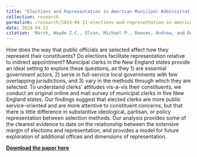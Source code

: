 ```yaml
---
title: "Elections and Representation in American Municipal Administration: Elite Survey Evidence from Five New England States"
collection: research
permalink: /research/2024-04-11-elections-and-representation-in-american-local-government
date: 2024-04-11
citation: 'Marsh, Wayde Z.C., Olson, Michael P., Reeves, Andrew, and Duffin Wong, Jordan. (2024). &quot;Elections and Representation in American Municipal Administration: Evidence from Five New England States&quot;.'
---
```

How does the way that public officials are selected affect how they represent their constituents? Do elections facilitate representation relative to indirect appointment? Municipal clerks in the New England states provide an ideal setting to explore these questions, as they 1) are essential government actors, 2) serve in full-service local governments with few overlapping jurisdictions, and 3) vary in the methods through which they are selected. To understand clerks' attitudes vis-a-vis their constituents, we conduct an original online and mail survey of municipal clerks in five New England states. Our findings suggest that elected clerks are more public service-oriented and are more attentive to constituent concerns, but that there is little difference in substantive ideological, partisan, or policy representation between selection methods. Our analysis provides some of the clearest evidence to date on the relationship between the extensive margin of elections and representation, and provides a model for future exploration of additional offices and dimensions of representation.

[**Download the paper here**](https://jordanduffinw.github.io/files/papers/20240411-elections_and_representation_in_american_municipal_government.pdf)

<object data="/files/papers/20240411-elections_and_representation_in_american_municipal_government.pdf" width="1000" height="1000" type='application/pdf'></object>